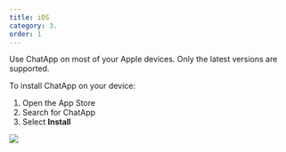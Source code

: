 ```yaml
---
title: iOS
category: 3.
order: 1
---
```


Use ChatApp on most of your Apple devices. Only the latest versions are supported.

To install ChatApp on your device:

1. Open the App Store
2. Search for ChatApp
3. Select **Install**

![](//placehold.it/800x600)
